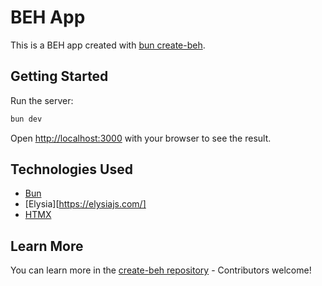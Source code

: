 # BEH App

This is a BEH app created with [bun create-beh](https://github.com/DanielCaz/create-beh).

## Getting Started

Run the server:

```bash
bun dev
```

Open [http://localhost:3000](http://localhost:3000) with your browser to see the result.

## Technologies Used

- [Bun](https://bun.sh/)
- [Elysia][https://elysiajs.com/]
- [HTMX](https://htmx.org/)

## Learn More

You can learn more in the [create-beh repository](https://github.com/DanielCaz/create-beh) - Contributors welcome!
